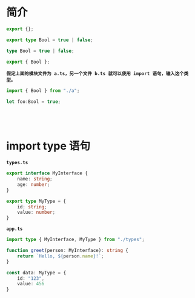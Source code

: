 # 简介

```typescript
export {};
```

```typescript
export type Bool = true | false;
```

```typescript
type Bool = true | false;

export { Bool };
```

**`假定上面的模块文件为 a.ts，另一个文件 b.ts 就可以使用 import 语句，输入这个类型。`**

```typescript
import { Bool } from "./a";

let foo:Bool = true;
```

<br>

<br>

# import type 语句

**`types.ts`**

```typescript
export interface MyInterface {
    name: string;
    age: number;
}

export type MyType = {
    id: string;
    value: number;
}
```

**`app.ts`**

```typescript
import type { MyInterface, MyType } from "./types";

function greet(person: MyInterface): string {
    return `Hello, ${person.name}!`;
}

const data: MyType = {
    id: "123",
    value: 456
}
```

